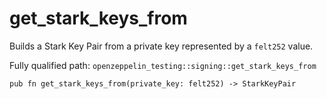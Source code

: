 # get_stark_keys_from

Builds a Stark Key Pair from a private key represented by a `felt252` value.

Fully qualified path: `openzeppelin_testing::signing::get_stark_keys_from`

<pre><code class="language-rust">pub fn get_stark_keys_from(private_key: felt252) -&gt; StarkKeyPair</code></pre>

